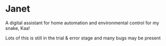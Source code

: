 # Janet

A digital assistant for home automation and environmental control for my snake, Kaa!

Lots of this is still in the trial & error stage and many bugs may be present
